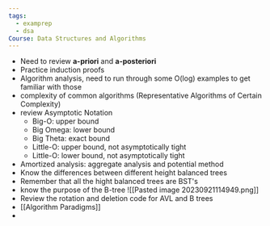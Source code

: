 ```yaml
---
tags:
  - examprep
  - dsa
Course: Data Structures and Algorithms
---
```

- Need to review **a-priori** and **a-posteriori**
- Practice induction proofs
- Algorithm analysis, need to run through some O(log) examples to get familiar with those
- complexity of common algorithms (Representative Algorithms of Certain Complexity)
- review Asymptotic Notation
	- Big-O: upper bound
	- Big Omega: lower bound
	- Big Theta: exact bound
	- Little-O: upper bound, not asymptotically tight
	- Little-O: lower bound, not asymptotically tight
- Amortized analysis: aggregate analysis and potential method
- Know the differences between different height balanced trees
- Remember that all the hight balanced trees are BST's
- know the purpose of the B-tree
![[Pasted image 20230921114949.png]]
- Review the rotation and deletion code for AVL and B trees
- [[Algorithm Paradigms]]
- 